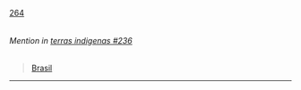 [264](https://github.com/guilhermeprokisch/ideias/issues/264) 
###### 




 ######  Mention in [terras indigenas #236](terras-indigenas-#236)  
 > [Brasil](Brasil)

-------------------------------------------------------------------------------

